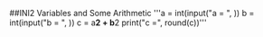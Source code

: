 
##INI2 Variables and Some Arithmetic
'''a = int(input("a = ", ))
b = int(input("b = ", ))
c = a**2 + b**2
print("c =", round(c))'''
